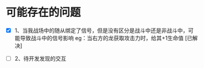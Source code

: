 # 可能存在的问题

- [x] 1、当我战场中的随从绑定了信号，但是没有区分是战斗中还是非战斗中，可能导致战斗中的信号影响
eg：当右方的龙获取攻击力时，给其+1生命值 [已解决]
- [ ] 2、待开发发现的交互

